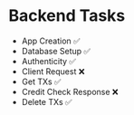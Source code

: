# Backend Tasks

- App Creation ✅
- Database Setup ✅
- Authenticity ✅
- Client Request ❌
- Get TXs ✅
- Credit Check Response ❌
- Delete TXs ✅